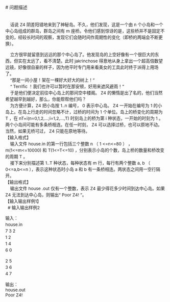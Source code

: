 
<div style="line-height: 15pt" align="left">
# 问题描述

<span style="font-size: 10pt"><br/>
    </span><span style="font-size: 10pt">话说 Z4 阴差阳错地来到了神秘岛。不久，他们发现，这是一个由 n 个小岛和一个中心岛组成的群岛，群岛之间有 m 座桥。令他们感到惊讶的是，这些桥并不是固定不变的，经较长时间的观察，发现它们会随时间作周期性的变化（即桥的两端会不断更换）。 </span></div>
<div style="line-height: 15pt" align="left"><span style="font-size: 10pt">    </span><span style="font-size: 10pt">立方很早就留意到远远的那个中心岛了。他发现岛的上空好像有一个很巨大的东西，但实在太远了，看不清楚。此时 jakrinchose 得意地从身上拿出一个超高倍数望远镜，好像很自豪的样子，因为他平时专门用来看美女的工具此时终于派得上用场了。 </span></div>
<div style="line-height: 15pt" align="left"><span style="font-size: 10pt">    </span><span style="font-size: 10pt">“那是一间小屋！架在一棵好大好大的树上！” </span></div>
<div style="line-height: 15pt" align="left"><span style="font-size: 10pt">    </span><span style="font-size: 10pt">“ Terrific ！我们也许可以暂时在那安顿，好用来遮风避雨！” </span></div>
<div style="line-height: 15pt" align="left"><span style="font-size: 10pt">    </span><span style="font-size: 10pt">于是他们便决定前往中心岛上的那间空中楼阁。 Z4 的懒惰是出了名的，他们当然希望越早到越好，那么，你能帮帮他们吗？ </span></div>
<div style="line-height: 15pt" align="left"><span style="font-size: 10pt">    </span><span style="font-size: 10pt">为方便计算，Z4 把小岛按 1..n 编号， 0 表示中心岛。 Z4 一开始在编号为 1 的小岛上。在岛上行走的时间忽略不计，过桥的时间为 1 个单位。岛上的桥变化的周期为 T ，在 nT+i(n=0,1,2,…;i=1,2,…,T) 时刻岛上的桥为第 i 种状态，一开始的时刻为 1 。两个小岛间可能有多条桥相连。在任一时刻， Z4 可以选择过桥，也可以原地不动。当然，如果无桥可过， Z4 只能在原地等待。 </span></div>
<div style="line-height: 15pt" align="left"><span style="font-size: 10pt">【输入格式】 <br/>
    输入文件 house.in 的第一行包括三个整数 n （ 1 &lt;=n&lt;=80 ） ， m(1&lt;=m&lt;=10000) 和 T(1&lt;=T&lt;=10) ，分别表示小岛的个数，岛上桥的数量和桥改变的周期 T 。 </span></div>
<div style="line-height: 15pt" align="left"><span style="font-size: 10pt">    </span><span style="font-size: 10pt">接下来分别描述第 1..T 种状态，每种状态有 m 行，每行有两个整数 a, b （ 0&lt;=a,b&lt;=n ），表示这种状态时小岛 a 和 b 有一条桥相连。两状态之间用一空行隔开。 </span></div>
<div style="line-height: 15pt" align="left"><span style="font-size: 10pt">【输出格式】 <br/>
    输出文件 house .out 仅有一个整数，表示 Z4 最少得花多少时间到达中心岛。如果 Z4 无法到达中心岛，则输出“ Poor Z4! ”。 </span></div>
<div style="line-height: 15pt" align="left"><span style="font-size: 10pt">【输入输出样例1】<br/>
 
# 输入输出样例2

输入： <br/>
house.in<br/>
7 3 2<br/>
1 2<br/>
1 4<br/>
6 0</span></div>
<div style="line-height: 15pt" align="left"><span style="font-size: 10pt">2 5<br/>
3 6<br/>
4 7</span></div>
<p><span style="font-size: 10pt">输出：<br/>
house.out<br/>
Poor Z4!</span></p>
